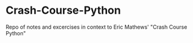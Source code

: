 # Crash-Course-Python
Repo of notes and excercises in context to Eric Mathews' "Crash Course Python"
